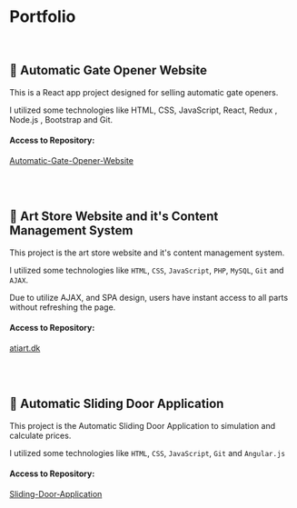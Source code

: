 # Portfolio

<br/>

## 🌱  Automatic Gate Opener Website

This is a React app project designed for selling automatic gate openers.

I utilized some technologies like HTML, CSS, JavaScript, React, Redux , Node.js , Bootstrap and Git.

#### Access to Repository:
<a href="https://github.com/alinematollahi/Automatic-Gate-Opener-Website"> Automatic-Gate-Opener-Website </a>

<br/>
<br/>

## 🌱  Art Store Website and it's Content Management System

This project is the art store website and it's content management system.

I utilized some technologies like `HTML`, `CSS`, `JavaScript`, `PHP`, `MySQL`, `Git` and `AJAX`.

Due to utilize AJAX, and SPA design, users have instant access to all parts without refreshing the page.

#### Access to Repository:
<a href="https://github.com/alinematollahi/atiart.dk"> atiart.dk </a>

<br/>
<br/>

## 🌱  Automatic Sliding Door Application

This project is the Automatic Sliding Door Application to simulation and calculate prices.

I utilized some technologies like `HTML`, `CSS`, `JavaScript`, `Git` and `Angular.js`

#### Access to Repository:
<a href="https://github.com/alinematollahi/Sliding-Door-Application"> Sliding-Door-Application </a>
